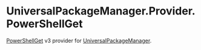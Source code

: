 # UniversalPackageManager.Provider.PowerShellGet

[PowerShellGet](https://github.com/PowerShell/PowerShellGet) v3 provider for [UniversalPackageManager](https://github.com/ThomasNieto/UniversalPackageManager).
